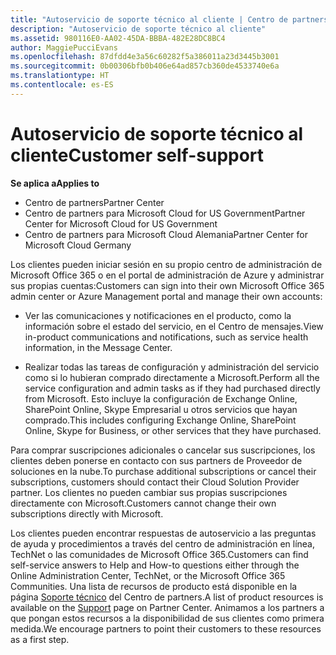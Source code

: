 ```yaml
---
title: "Autoservicio de soporte técnico al cliente | Centro de partners"
description: "Autoservicio de soporte técnico al cliente"
ms.assetid: 980116E0-AA02-45DA-BBBA-482E28DC8BC4
author: MaggiePucciEvans
ms.openlocfilehash: 87dfdd4e3a56c60282f5a386011a23d3445b3001
ms.sourcegitcommit: 0b00306bfb0b406e64ad857cb360de4533740e6a
ms.translationtype: HT
ms.contentlocale: es-ES
---
```

# <a name="customer-self-support"></a><span data-ttu-id="9a56e-103">Autoservicio de soporte técnico al cliente</span><span class="sxs-lookup"><span data-stu-id="9a56e-103">Customer self-support</span></span>

**<span data-ttu-id="9a56e-104">Se aplica a</span><span class="sxs-lookup"><span data-stu-id="9a56e-104">Applies to</span></span>**

-  <span data-ttu-id="9a56e-105">Centro de partners</span><span class="sxs-lookup"><span data-stu-id="9a56e-105">Partner Center</span></span>
-  <span data-ttu-id="9a56e-106">Centro de partners para Microsoft Cloud for US Government</span><span class="sxs-lookup"><span data-stu-id="9a56e-106">Partner Center for Microsoft Cloud for US Government</span></span>
-  <span data-ttu-id="9a56e-107">Centro de partners para Microsoft Cloud Alemania</span><span class="sxs-lookup"><span data-stu-id="9a56e-107">Partner Center for Microsoft Cloud Germany</span></span>

<span data-ttu-id="9a56e-108">Los clientes pueden iniciar sesión en su propio centro de administración de Microsoft Office 365 o en el portal de administración de Azure y administrar sus propias cuentas:</span><span class="sxs-lookup"><span data-stu-id="9a56e-108">Customers can sign into their own Microsoft Office 365 admin center or Azure Management portal and manage their own accounts:</span></span>

-   <span data-ttu-id="9a56e-109">Ver las comunicaciones y notificaciones en el producto, como la información sobre el estado del servicio, en el Centro de mensajes.</span><span class="sxs-lookup"><span data-stu-id="9a56e-109">View in-product communications and notifications, such as service health information, in the Message Center.</span></span>

-   <span data-ttu-id="9a56e-110">Realizar todas las tareas de configuración y administración del servicio como si lo hubieran comprado directamente a Microsoft.</span><span class="sxs-lookup"><span data-stu-id="9a56e-110">Perform all the service configuration and admin tasks as if they had purchased directly from Microsoft.</span></span> <span data-ttu-id="9a56e-111">Esto incluye la configuración de Exchange Online, SharePoint Online, Skype Empresarial u otros servicios que hayan comprado.</span><span class="sxs-lookup"><span data-stu-id="9a56e-111">This includes configuring Exchange Online, SharePoint Online, Skype for Business, or other services that they have purchased.</span></span>

<span data-ttu-id="9a56e-112">Para comprar suscripciones adicionales o cancelar sus suscripciones, los clientes deben ponerse en contacto con sus partners de Proveedor de soluciones en la nube.</span><span class="sxs-lookup"><span data-stu-id="9a56e-112">To purchase additional subscriptions or cancel their subscriptions, customers should contact their Cloud Solution Provider partner.</span></span> <span data-ttu-id="9a56e-113">Los clientes no pueden cambiar sus propias suscripciones directamente con Microsoft.</span><span class="sxs-lookup"><span data-stu-id="9a56e-113">Customers cannot change their own subscriptions directly with Microsoft.</span></span>

<span data-ttu-id="9a56e-114">Los clientes pueden encontrar respuestas de autoservicio a las preguntas de ayuda y procedimientos a través del centro de administración en línea, TechNet o las comunidades de Microsoft Office 365.</span><span class="sxs-lookup"><span data-stu-id="9a56e-114">Customers can find self-service answers to Help and How-to questions either through the Online Administration Center, TechNet, or the Microsoft Office 365 Communities.</span></span> <span data-ttu-id="9a56e-115">Una lista de recursos de producto está disponible en la página [Soporte técnico](https://partnercenter.microsoft.com/partner/support) del Centro de partners.</span><span class="sxs-lookup"><span data-stu-id="9a56e-115">A list of product resources is available on the [Support](https://partnercenter.microsoft.com/partner/support) page on Partner Center.</span></span> <span data-ttu-id="9a56e-116">Animamos a los partners a que pongan estos recursos a la disponibilidad de sus clientes como primera medida.</span><span class="sxs-lookup"><span data-stu-id="9a56e-116">We encourage partners to point their customers to these resources as a first step.</span></span>

 

 



